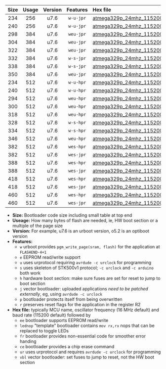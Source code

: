 |Size|Usage|Version|Features|Hex file|
|:-:|:-:|:-:|:-:|:--|
|234|256|u7.6|`w-u-jpr`|[atmega329p_24mhz_115200bps_ur_vbl.hex](https://raw.githubusercontent.com/stefanrueger/urboot/main/atmega329p_24mhz_115200bps_ur_vbl.hex)|
|240|256|u7.6|`w-u-jpr`|[atmega329p_24mhz_115200bps_lednop_ur_vbl.hex](https://raw.githubusercontent.com/stefanrueger/urboot/main/atmega329p_24mhz_115200bps_lednop_ur_vbl.hex)|
|298|384|u7.6|`weu-jpr`|[atmega329p_24mhz_115200bps_ee_ur_vbl.hex](https://raw.githubusercontent.com/stefanrueger/urboot/main/atmega329p_24mhz_115200bps_ee_ur_vbl.hex)|
|304|384|u7.6|`weu-jpr`|[atmega329p_24mhz_115200bps_ee_lednop_ur_vbl.hex](https://raw.githubusercontent.com/stefanrueger/urboot/main/atmega329p_24mhz_115200bps_ee_lednop_ur_vbl.hex)|
|322|384|u7.6|`weu-jpr`|[atmega329p_24mhz_115200bps_ee_lednop_fr_ur_vbl.hex](https://raw.githubusercontent.com/stefanrueger/urboot/main/atmega329p_24mhz_115200bps_ee_lednop_fr_ur_vbl.hex)|
|332|384|u7.6|`w-s-jpr`|[atmega329p_24mhz_115200bps_vbl.hex](https://raw.githubusercontent.com/stefanrueger/urboot/main/atmega329p_24mhz_115200bps_vbl.hex)|
|338|384|u7.6|`w-s-jpr`|[atmega329p_24mhz_115200bps_lednop_vbl.hex](https://raw.githubusercontent.com/stefanrueger/urboot/main/atmega329p_24mhz_115200bps_lednop_vbl.hex)|
|350|384|u7.6|`weu-jpr`|[atmega329p_24mhz_115200bps_ee_lednop_fr_ce_ur_vbl.hex](https://raw.githubusercontent.com/stefanrueger/urboot/main/atmega329p_24mhz_115200bps_ee_lednop_fr_ce_ur_vbl.hex)|
|234|512|u7.6|`w-u-hpr`|[atmega329p_24mhz_115200bps_ur.hex](https://raw.githubusercontent.com/stefanrueger/urboot/main/atmega329p_24mhz_115200bps_ur.hex)|
|240|512|u7.6|`w-u-hpr`|[atmega329p_24mhz_115200bps_lednop_ur.hex](https://raw.githubusercontent.com/stefanrueger/urboot/main/atmega329p_24mhz_115200bps_lednop_ur.hex)|
|294|512|u7.6|`weu-hpr`|[atmega329p_24mhz_115200bps_ee_ur.hex](https://raw.githubusercontent.com/stefanrueger/urboot/main/atmega329p_24mhz_115200bps_ee_ur.hex)|
|300|512|u7.6|`weu-hpr`|[atmega329p_24mhz_115200bps_ee_lednop_ur.hex](https://raw.githubusercontent.com/stefanrueger/urboot/main/atmega329p_24mhz_115200bps_ee_lednop_ur.hex)|
|318|512|u7.6|`weu-hpr`|[atmega329p_24mhz_115200bps_ee_lednop_fr_ur.hex](https://raw.githubusercontent.com/stefanrueger/urboot/main/atmega329p_24mhz_115200bps_ee_lednop_fr_ur.hex)|
|328|512|u7.6|`w-s-hpr`|[atmega329p_24mhz_115200bps.hex](https://raw.githubusercontent.com/stefanrueger/urboot/main/atmega329p_24mhz_115200bps.hex)|
|334|512|u7.6|`w-s-hpr`|[atmega329p_24mhz_115200bps_lednop.hex](https://raw.githubusercontent.com/stefanrueger/urboot/main/atmega329p_24mhz_115200bps_lednop.hex)|
|346|512|u7.6|`weu-hpr`|[atmega329p_24mhz_115200bps_ee_lednop_fr_ce_ur.hex](https://raw.githubusercontent.com/stefanrueger/urboot/main/atmega329p_24mhz_115200bps_ee_lednop_fr_ce_ur.hex)|
|382|512|u7.6|`wes-hpr`|[atmega329p_24mhz_115200bps_ee.hex](https://raw.githubusercontent.com/stefanrueger/urboot/main/atmega329p_24mhz_115200bps_ee.hex)|
|382|512|u7.6|`wes-jpr`|[atmega329p_24mhz_115200bps_ee_vbl.hex](https://raw.githubusercontent.com/stefanrueger/urboot/main/atmega329p_24mhz_115200bps_ee_vbl.hex)|
|388|512|u7.6|`wes-hpr`|[atmega329p_24mhz_115200bps_ee_lednop.hex](https://raw.githubusercontent.com/stefanrueger/urboot/main/atmega329p_24mhz_115200bps_ee_lednop.hex)|
|388|512|u7.6|`wes-jpr`|[atmega329p_24mhz_115200bps_ee_lednop_vbl.hex](https://raw.githubusercontent.com/stefanrueger/urboot/main/atmega329p_24mhz_115200bps_ee_lednop_vbl.hex)|
|418|512|u7.6|`wes-hpr`|[atmega329p_24mhz_115200bps_ee_lednop_fr.hex](https://raw.githubusercontent.com/stefanrueger/urboot/main/atmega329p_24mhz_115200bps_ee_lednop_fr.hex)|
|418|512|u7.6|`wes-jpr`|[atmega329p_24mhz_115200bps_ee_lednop_fr_vbl.hex](https://raw.githubusercontent.com/stefanrueger/urboot/main/atmega329p_24mhz_115200bps_ee_lednop_fr_vbl.hex)|
|460|512|u7.6|`wes-hpr`|[atmega329p_24mhz_115200bps_ee_lednop_fr_ce.hex](https://raw.githubusercontent.com/stefanrueger/urboot/main/atmega329p_24mhz_115200bps_ee_lednop_fr_ce.hex)|
|460|512|u7.6|`wes-jpr`|[atmega329p_24mhz_115200bps_ee_lednop_fr_ce_vbl.hex](https://raw.githubusercontent.com/stefanrueger/urboot/main/atmega329p_24mhz_115200bps_ee_lednop_fr_ce_vbl.hex)|

- **Size:** Bootloader code size including small table at top end
- **Useage:** How many bytes of flash are needed, ie, HW boot section or a multiple of the page size
- **Version:** For example, u7.6 is an urboot version, o5.2 is an optiboot version
- **Features:**
  + `w` urboot provides `pgm_write_page(sram, flash)` for the application at `FLASHEND-4+1`
  + `e` EEPROM read/write support
  + `u` uses urprotocol requiring `avrdude -c urclock` for programming
  + `s` uses skeleton of STK500v1 protocol; `-c urclock` and `-c arduino` both work
  + `h` hardware boot section: make sure fuses are set for reset to jump to boot section
  + `j` vector bootloader: uploaded applications *need to be patched externally*, eg, using `avrdude -c urclock`
  + `p` bootloader protects itself from being overwritten
  + `r` preserves reset flags for the application in the register R2
- **Hex file:** typically MCU name, oscillator frequency (16 MHz default) and baud rate (115200 default) followed by
  + `ee` bootloader supports EEPROM read/write
  + `lednop` "template" bootloader contains `mov rx,rx` nops that can be replaced to toggle LEDs
  + `fr` bootloader provides non-essential code for smoother error handing
  + `ce` bootloader provides a chip erase command
  + `ur` uses urprotocol and requires `avrdude -c urclock` for programming
  + `vbl` vector bootloader: set fuses to jump to reset, not the HW boot section
